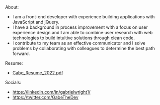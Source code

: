 About:
- I am a front-end developer with experience building applications with JavaScript and jQuery.
- I have a background in process improvement with a focus on user experience design and I am able to combine user research with web technologies to build intuitive solutions through clean code. 
- I contribute to my team as an effective communicator and I solve problems by collaborating with colleagues to determine the best path forward.

Resume:
- [Gabe_Resume_2022.pdf](https://github.com/gabrielwright1/gabrielwright1/files/8065503/Gabe_Resume_2022.pdf)

Socials: 

- https://linkedin.com/in/gabrielwright1/
- https://twitter.com/GabeTheDev

<!---
gabrielwright1/gabrielwright1 is a ✨ special ✨ repository because its `README.md` (this file) appears on your GitHub profile.
You can click the Preview link to take a look at your changes.
--->
